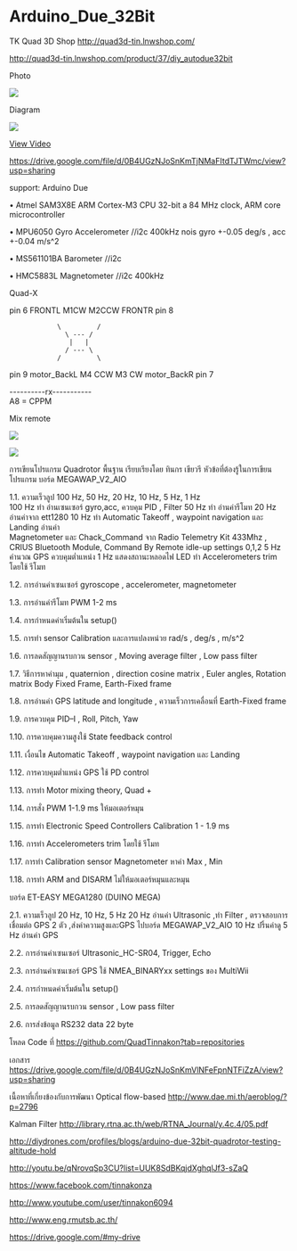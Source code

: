 Arduino_Due_32Bit
=================
TK Quad 3D Shop
http://quad3d-tin.lnwshop.com/

http://quad3d-tin.lnwshop.com/product/37/diy_autodue32bit

Photo

![](https://cloud.githubusercontent.com/assets/9403558/4783250/8031bea6-5d1e-11e4-90d2-cdc527286603.JPG)

Diagram

![](https://cloud.githubusercontent.com/assets/9403558/4783341/5c9d92f4-5d22-11e4-8dba-316e57b18f00.jpg)

[View Video](http://youtu.be/qNrovqSp3CU?list=UUK8SdBKqjdXghqlJf3-sZaQ)

https://drive.google.com/file/d/0B4UGzNJoSnKmTjNMaFItdTJTWmc/view?usp=sharing

support:  Arduino Due

• Atmel SAM3X8E ARM Cortex-M3 CPU 32-bit a 84 MHz clock, ARM core microcontroller

• MPU6050 Gyro Accelerometer //i2c 400kHz nois gyro +-0.05 deg/s , acc +-0.04 m/s^2

• MS561101BA Barometer //i2c

• HMC5883L Magnetometer //i2c 400kHz

Quad-X
       
pin 6 FRONTL  M1CW                     M2CCW  FRONTR pin 8

                \         / 
                  \ --- /
                   |   |
                  / --- \
                /         \ 
                
pin 9 motor_BackL  M4 CCW             M3 CW  motor_BackR  pin 7 

----------rx-----------           
 A8 = CPPM

Mix remote

![](https://cloud.githubusercontent.com/assets/9403558/4783486/0a4613ea-5d28-11e4-8abc-77754f0fe912.jpg)

![](https://cloud.githubusercontent.com/assets/9403558/4783487/16b26264-5d28-11e4-9b79-bd38f6cef82b.jpg)


การเขียนโปรแกรม Quadrotor พื้นฐาน เรียบเรียงโดย ทินกร เขียวรี
หัวข้อที่ต้องรู้ในการเขียนโปรแกรม บอร์ด MEGAWAP_V2_AIO

1.1. ความเร็วลูป 100 Hz, 50 Hz, 20 Hz, 10 Hz, 5 Hz, 1 Hz  
100 Hz ทำ อ่านเซนเซอร์ gyro,acc, ควบคุม PID , Filter
50 Hz ทำ อ่านค่ารีโมท
20 Hz อ่านค่าจาก ett1280
10 Hz ทำ Automatic  Takeoff , waypoint navigation  และ Landing อ่านค่า   
Magnetometer และ Chack_Command จาก Radio Telemetry Kit 433Mhz , CRIUS Bluetooth Module, Command By Remote  idle-up settings 0,1,2
5 Hz คำนวณ GPS ควบคุมต่ำแหน่ง
1 Hz แสดงสถานะหลอดไฟ LED ทำ Accelerometers trim โดยใช้ รีโมท 

1.2. การอ่านค่าเซนเซอร์ gyroscope , accelerometer, magnetometer

1.3. การอ่านค่ารีโมท PWM 1-2 ms

1.4. การกำหนดค่าเริ่มต้นใน setup()

1.5. การทำ sensor Calibration และการแปลงหน่วย rad/s , deg/s , m/s^2

1.6. การลดสัญญานรบกวน sensor , Moving average  filter , Low pass  filter

1.7. วิธีการหาค่ามุม , quaternion , direction cosine matrix , Euler angles,  Rotation matrix
Body Fixed Frame, Earth-Fixed frame

1.8. การอ่านค่า GPS latitude and longitude , ความเร็วการเคลื่อนที่ Earth-Fixed frame

1.9. การควบคุม PID–I , Roll, Pitch, Yaw

1.10. การควบคุมความสูงใช้ State feedback control

1.11. เงื่อนไข Automatic  Takeoff , waypoint navigation  และ Landing

1.12. การควบคุมต่ำแหน่ง GPS ใช้ PD control

1.13. การทำ Motor mixing theory,  Quad +

1.14. การสั่ง PWM 1-1.9 ms ให้มอเตอร์หมุน

1.15. การทำ Electronic Speed Controllers Calibration 1 - 1.9 ms

1.16. การทำ Accelerometers trim โดยใช้ รีโมท

1.17. การทำ Calibration sensor Magnetometer หาค่า Max , Min

1.18. การทำ ARM and DISARM ไม่ให้มอเตอร์หมุนและหมุน

บอร์ด ET-EASY MEGA1280 (DUINO MEGA)

2.1. ความเร็วลูป 20 Hz, 10 Hz, 5 Hz
20 Hz อ่านค่า Ultrasonic ,ทำ Filter , ตรวจสอบการเชื่อมต่อ GPS 2 ตัว ,ส่งค่าความสูงและGPS ไปบอร์ด MEGAWAP_V2_AIO
      10 Hz ปริ้นค่าดู  5 Hz อ่านค่า GPS 

2.2. การอ่านค่าเซนเซอร์ Ultrasonic_HC-SR04, Trigger, Echo

2.3. การอ่านค่าเซนเซอร์ GPS ใช้ NMEA_BINARYxx settings ของ MultiWii

2.4. การกำหนดค่าเริ่มต้นใน setup()

2.5. การลดสัญญานรบกวน sensor , Low pass  filter

2.6. การส่งข้อมูล RS232 data 22 byte

โหลด Code ที่
https://github.com/QuadTinnakon?tab=repositories

เอกสาร
https://drive.google.com/file/d/0B4UGzNJoSnKmVlNFeFpnNTFiZzA/view?usp=sharing

เนื้อหาที่เกี่ยงข้องกับการพัฒนา
Optical flow-based 
http://www.dae.mi.th/aeroblog/?p=2796

Kalman Filter
http://library.rtna.ac.th/web/RTNA_Journal/y.4c.4/05.pdf

http://diydrones.com/profiles/blogs/arduino-due-32bit-quadrotor-testing-altitude-hold

http://youtu.be/qNrovqSp3CU?list=UUK8SdBKqjdXghqlJf3-sZaQ

https://www.facebook.com/tinnakonza

http://www.youtube.com/user/tinnakon6094

http://www.eng.rmutsb.ac.th/

https://drive.google.com/#my-drive
